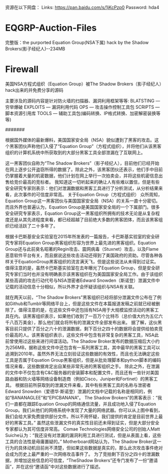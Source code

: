 资源在以下网盘：
Links: https://pan.baidu.com/s/1jKcPzp0 
Password: hda4

# EQGRP-Auction-Files
完整版：the purported Equation Group(NSA下属) hack by the Shadow Brokers(影子经纪人)--234MB

# Firewall
美国NSA方程式组织（Equation Group）被The Shadow Brokers（影子经纪人）hack出来的并免费分享的源码

主要涉及的源码内容是针对防火墙的扫描器、漏洞利用框架等等:
BLATSTING — 穷举爆破
EXPLOITS — 漏洞利用代码
OPS — 攻击操作控制工具包
SCRIPTS — 脚本资源引用库
TOOLS — 辅助工具包(编码转换、IP格式转换、加密解密装换等等)

#######

根据国外媒体的最新爆料，美国国家安全局（NSA）貌似遭到了黑客的攻击。这个黑客团伙声称他们入侵了“Equation Group”（方程式组织），并将他们从该黑客组织的计算机系统中所获取到的大部分黑客工具全部泄漏在了互联网上。

这一黑客团伙自称为“The Shadow Brokers”（影子经纪人），目前他们已经开始在网上逐步公开盗窃所得的数据了。除此之外，该黑客团伙还表示，他们手中目前仍掌握着大量的机密数据，他们计划在网上举行一次拍卖会，并将这些机密信息出售给竞价最高的竞标者。
我知道这一切听起来的确让人有些难以置信，但是有些安全研究专家则表示：他们对泄漏数据和黑客工具进行了分析测试，从分析结果来看，此次事件的可信度非常高。
关于Equation Group（方程式组织）
众所周知，Equation Group这一黑客团伙与美国国家安全局（NSA）的关系一直十分密切。而且外界也普遍认为，Equation Group是美国国家安全局的一个下属部门。很多安全研究专家表示，Equation Group这一黑客组织所拥有的技术无论是从复杂程度还是从其先进程度来看，都已经超越了目前绝大多数的黑客团体，而且该黑客组织已经活跃了二十多年了。

根据卡巴斯基安全实验室在2015年所发表的一篇报告，卡巴斯基实验室的安全研究专家将Equation Group黑客组织形容为世界上最先进的黑客组织。Equation Group还与此前臭名昭著的Regin攻击、震网病毒（Stuxnet）攻击，以及Flame恶意软件平台有关，而且据说这些攻击活动还得到了美国政府的资助。尽管各种各样关于EquationGroup黑客组织的流言满天飞，但是这些说法从未得到过证实。
值得注意的是，虽然卡巴斯基实验室在去年曝光了Equation Group，但是安全研究专家们当时也并没有明确表示该黑客组织在为美国国家安全局工作。由于该组织某些高调的攻击行动代号与NSA泄密者Edward Snowden（斯诺登）泄漏文件中记载的活动信息十分相似，所以外界才会怀疑该组织与NSA有关联。

就在两天以前，“The Shadow Brokers”黑客组织已经将部分泄漏文件公布在了例如Github和Tumblr等网络平台上，但是这些文件在本篇报道发稿之前就已经被删除了。值得注意的是，在这些文件中还包括有NSA用于大规模监控活动的黑客工具在内。该黑客组织表示，如果他们收到了一百万个比特币（总价值大约为五亿六千八百万美金），那么他们就会将所有的泄漏文件全部发布出来。
据了解，这伙黑客目前只提供了百分之六十的泄漏数据，剩下百分之四十的数据将会提供给拍卖竞价最高的人。该黑客组织表示，这些文件中包含有非常复杂的黑客工具，NSA此前曾使用过这些来进行间谍活动。The Shadow Broker发布的数据压缩后大小约为256MB，据称这些文件中还包含有一系列黑客工具，其中最早的黑客工具可以追溯到2010年。虽然外界无法立刻验证这些数据的有效性，而且也无法确定这些工具是否属于Equation Group黑客组织，但是从批处理脚本和python脚本的编码情况来看，这些数据肯定出自某些非常先进的黑客组织之手。
除此之外，在泄漏的文件中不仅包含有C&C服务器的安装脚本和配置文件，而且还有一些针对美国路由器和防火墙等网络设备制造商（例如Cisco，Juniper和Fortinet）的黑客工具。
根据目前所获取到的泄漏文件来看，其中有些黑客工具的名称与泄密者Edward Snowden（爱德华·斯诺登）泄漏的文档中记载的名称是相同的，例如“BANANAGLEE”和“EPICBANANA”。
The Shadow Brokers”的黑客表示：“我们一直都在跟踪Equation Group的网络通信流量，并且成功地入侵了Equation Group。我们从他们的网络系统中发现了大量的网络武器。你可以从上图中看到，我们会给大家免费提供部分文件。所以不用怀疑，我们提供的肯定是目前世界上最好的黑客工具。”
虽然这些泄漏文件的真实性目前还未得到证实，但是大部分安全专家都认为其可信度非常高。
Comae Technologies网络安全公司的创始人Matt Suiche认为：“我还没有对泄漏的漏洞利用工具进行测试，但是从表面上看，这些工具的合法性是毋庸置疑的。”
Motherboard网站认为，The Shadow Broker这一行为的具体动机目前尚不清楚，但如果这些数据是真实的，那么此次攻击事件绝对会成为历史上最严重的一次网络攻击事件了。
为了竞拍剩下百分之四十的泄漏数据，并增加这些信息的可信度，“TheShadow Brokers”还专门发布了一份“邀请函”，并在这份“邀请函”中对这些数据进行了描述。
